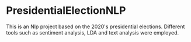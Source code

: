 # PresidentialElectionNLP
This is an Nlp project based on the 2020's presidential elections. Different tools such as sentiment analysis, LDA and text analysis were employed.
